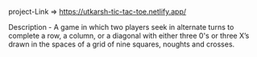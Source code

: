 project-Link => https://utkarsh-tic-tac-toe.netlify.app/

Description - A game in which two
players seek in alternate turns to
complete a row, a column, or a
diagonal with either three 0's or
three X’s drawn in the spaces of a
grid of nine squares, noughts and
crosses.

